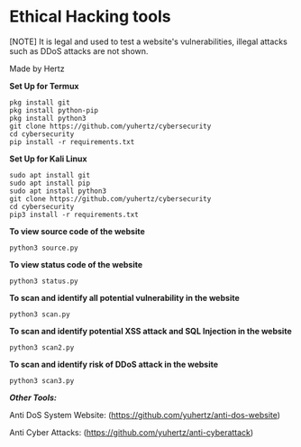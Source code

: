 # Ethical Hacking tools
[NOTE] It is legal and used to test a website's vulnerabilities, illegal attacks such as DDoS attacks are not shown.

Made by Hertz


__Set Up for Termux__
```
pkg install git
pkg install python-pip
pkg install python3
git clone https://github.com/yuhertz/cybersecurity
cd cybersecurity
pip install -r requirements.txt
```

__Set Up for Kali Linux__
```
sudo apt install git
sudo apt install pip
sudo apt install python3
git clone https://github.com/yuhertz/cybersecurity
cd cybersecurity
pip3 install -r requirements.txt
```

__To view source code of the website__
```
python3 source.py
```

__To view status code of the website__
```
python3 status.py
```

__To scan and identify all potential vulnerability in the website__
```
python3 scan.py
```

__To scan and identify potential XSS attack and SQL Injection in the website__
```
python3 scan2.py
```

__To scan and identify risk of DDoS attack in the website__
```
python3 scan3.py
```





___Other Tools:___

Anti DoS System Website:
(https://github.com/yuhertz/anti-dos-website)


Anti Cyber Attacks:
(https://github.com/yuhertz/anti-cyberattack)

